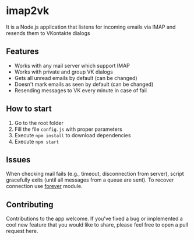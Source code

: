# imap2vk
It is a Node.js application that listens for incoming emails via IMAP and resends them to VKontakte dialogs

## Features
* Works with any mail server which support IMAP
* Works with private and group VK dialogs
* Gets all unread emails by default (can be changed)
* Doesn't mark emails as seen by default (can be changed)
* Resending messages to VK every minute in case of fail

## How to start
1. Go to the root folder
2. Fill the file `config.js` with proper parameters
3. Execute `npm install` to download dependencies
4. Execute `npm start`

## Issues
When checking mail fails (e.g., timeout, disconnection from server), script gracefully exits (until all messages from a queue are sent). To recover connection use [forever](https://github.com/foreverjs/forever) module.

## Contributing
Contributions to the app welcome. If you've fixed a bug or implemented a cool new feature that you would like to share, please feel free to open a pull request here.

